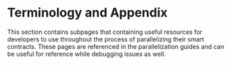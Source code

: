 # Terminology and Appendix

This section contains subpages that containing useful resources for developers to use throughout the process of parallelizing their smart contracts. These pages are referenced in the parallelization guides and can be useful for reference while debugging issues as well.
